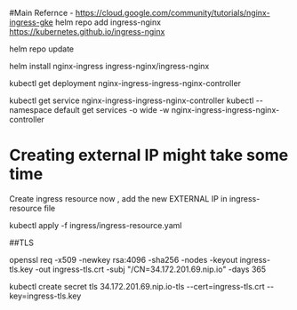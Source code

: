 #Main Refernce - https://cloud.google.com/community/tutorials/nginx-ingress-gke
helm repo add ingress-nginx https://kubernetes.github.io/ingress-nginx

helm repo update

helm install nginx-ingress ingress-nginx/ingress-nginx

kubectl get deployment nginx-ingress-ingress-nginx-controller

kubectl get service nginx-ingress-ingress-nginx-controller
kubectl --namespace default get services -o wide -w nginx-ingress-ingress-nginx-controller

# Creating external IP might take some time
Create ingress resource now , add the new EXTERNAL IP in ingress-resource file

kubectl apply -f ingress/ingress-resource.yaml  

##TLS

openssl req -x509 -newkey rsa:4096 -sha256 -nodes -keyout ingress-tls.key -out ingress-tls.crt -subj "/CN=34.172.201.69.nip.io" -days 365


kubectl create secret tls 34.172.201.69.nip.io-tls --cert=ingress-tls.crt --key=ingress-tls.key
